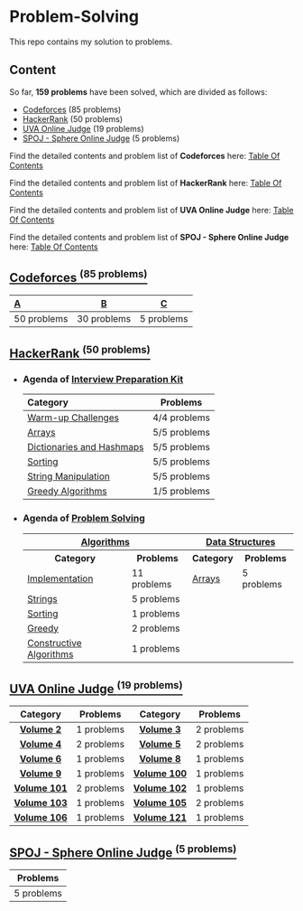 # Problem-Solving

This repo contains my solution to problems.

## Content

So far, **159 problems** have been solved, which are divided as follows:
- [Codeforces](#Codeforces) (85 problems)
- [HackerRank](#HackerRank) (50 problems)
- [UVA Online Judge](#UVA) (19 problems)
- [SPOJ - Sphere Online Judge](#SPOJ) (5 problems)

Find the detailed contents and problem list of **Codeforces** here: [Table Of Contents](https://github.com/youssef7ussien/ProblemSolving/tree/master/Codeforces/README.md) <br>

Find the detailed contents and problem list of **HackerRank** here: [Table Of Contents](https://github.com/youssef7ussien/ProblemSolving/tree/master/HackerRank/README.md)<br>

Find the detailed contents and problem list of **UVA Online Judge** here: [Table Of Contents](https://github.com/youssef7ussien/ProblemSolving/tree/master/UVA%20Online%20Judge/README.md)<br>

Find the detailed contents and problem list of **SPOJ - Sphere Online Judge** here: [Table Of Contents](https://github.com/youssef7ussien/ProblemSolving/tree/master/SPOJ%20-%20Sphere%20Online%20Judge/README.md)

## [Codeforces <sup>(85 problems)</sup>](https://github.com/youssef7ussien/ProblemSolving/tree/master/Codeforces) <a name="Codeforces"></a>

| [A](https://github.com/youssef7ussien/ProblemSolving/tree/master/Codeforces/A) | [B](https://github.com/youssef7ussien/ProblemSolving/tree/master/Codeforces/B) | [C](https://github.com/youssef7ussien/ProblemSolving/tree/master/Codeforces/C) |
| :-------- | :---------: | :---------: |
| 50 problems | 30 problems | 5 problems |

## [HackerRank <sup>(50 problems)</sup>](https://github.com/youssef7ussien/ProblemSolving/tree/master/HackerRank) <a name="HackerRank"></a>

- ### Agenda of [Interview Preparation Kit](https://www.hackerrank.com/interview/interview-preparation-kit)

  | Category | Problems |
  | :------- |:--------:|
  | [Warm-up Challenges](https://github.com/youssef7ussien/ProblemSolving/tree/master/HackerRank/Interview%20Preparation%20Kit/Warm-up%20Challenges) | 4/4 problems |
  | [Arrays](https://github.com/youssef7ussien/ProblemSolving/tree/master/HackerRank/Interview%20Preparation%20Kit/Arrays) | 5/5 problems |
  | [Dictionaries and Hashmaps](https://github.com/youssef7ussien/ProblemSolving/tree/master/HackerRank/Interview%20Preparation%20Kit/Dictionaries%20and%20Hashmaps) | 5/5 problems |
  | [Sorting](https://github.com/youssef7ussien/ProblemSolving/tree/master/HackerRank/Interview%20Preparation%20Kit/Sorting) | 5/5 problems |
  | [String Manipulation](https://github.com/youssef7ussien/ProblemSolving/tree/master/HackerRank/Interview%20Preparation%20Kit/String%20Manipulation) | 5/5 problems |
  | [Greedy Algorithms](https://github.com/youssef7ussien/ProblemSolving/tree/master/HackerRank/Interview%20Preparation%20Kit/Greedy%20Algorithms) | 1/5 problems |

- ### Agenda of [Problem Solving](https://github.com/youssef7ussien/ProblemSolving/tree/master/HackerRank/Problem%20Solving)

  <table>
    <tr>
      <th colspan="2"><a href="https://www.hackerrank.com/domains/algorithms">Algorithms</a></th>
      <th colspan="2"><a href="https://www.hackerrank.com/domains/data-structures">Data Structures</a></th>
    </tr>
    <tr>
      <th>Category</th>
      <th>Problems</th>
      <th>Category</th>
      <th>Problems</th>
    </tr>
    <tr>
      <td><a href="https://github.com/youssef7ussien/ProblemSolving/tree/master/HackerRank/Problem%20Solving/Algorithms/Implementation">Implementation</a></td>
      <td>11 problems</td>
      <td><a href="https://github.com/youssef7ussien/ProblemSolving/tree/master/HackerRank/Problem%20Solving/Data%20Structures/Arrays">Arrays</a></td>
      <td>5 problems</td>
    </tr>
    <tr>
      <td><a href="https://github.com/youssef7ussien/ProblemSolving/tree/master/HackerRank/Problem%20Solving/Algorithms/Strings">Strings</a></td>
      <td>5 problems</td>
      <td></td>
      <td></td>
    </tr>
    <tr>
      <td><a href="https://github.com/youssef7ussien/ProblemSolving/tree/master/HackerRank/Problem%20Solving/Algorithms/Sorting">Sorting</a></td>
      <td>1 problems</td>
      <td></td>
      <td></td>
    </tr>
    <tr>
      <td><a href="https://github.com/youssef7ussien/ProblemSolving/tree/master/HackerRank/Problem%20Solving/Algorithms/Greedy">Greedy</a></td>
      <td>2 problems</td>
      <td></td>
      <td></td>
    </tr>
    <tr>
      <td><a href="https://github.com/youssef7ussien/ProblemSolving/tree/master/HackerRank/Problem%20Solving/Algorithms/Constructive%20Constructive">Constructive Algorithms</a></td>
      <td>1 problems</td>
      <td></td>
      <td></td>
    </tr>
  </table>

## [UVA Online Judge <sup>(19 problems)</sup>](https://github.com/youssef7ussien/ProblemSolving/tree/master/UVA%20Online%20Judge) <a name="UVA"></a>

| Category | Problems | Category | Problems |
| :------: | :------: | :------: | :------: |
| [**Volume 2**](https://github.com/youssef7ussien/ProblemSolving/tree/master/UVA%20Online%20Judge/Volume%202) | 1 problems | [**Volume 3**](https://github.com/youssef7ussien/ProblemSolving/tree/master/UVA%20Online%20Judge/Volume%203) | 2 problems |
| [**Volume 4**](https://github.com/youssef7ussien/ProblemSolving/tree/master/UVA%20Online%20Judge/Volume%204) | 2 problems | [**Volume 5**](https://github.com/youssef7ussien/ProblemSolving/tree/master/UVA%20Online%20Judge/Volume%205)| 2 problems | 
| [**Volume 6**](https://github.com/youssef7ussien/ProblemSolving/tree/master/UVA%20Online%20Judge/Volume%206)| 1 problems | [**Volume 8**](https://github.com/youssef7ussien/ProblemSolving/tree/master/UVA%20Online%20Judge/Volume%208)| 1 problems |
| [**Volume 9**](https://github.com/youssef7ussien/ProblemSolving/tree/master/UVA%20Online%20Judge/Volume%209)| 1 problems | [**Volume 100**](https://github.com/youssef7ussien/ProblemSolving/tree/master/UVA%20Online%20Judge/Volume%20100) | 1 problems |
| [**Volume 101**](https://github.com/youssef7ussien/ProblemSolving/tree/master/UVA%20Online%20Judge/Volume%20101) | 2 problems | [**Volume 102**](https://github.com/youssef7ussien/ProblemSolving/tree/master/UVA%20Online%20Judge/Volume%20102) | 1 problems | 
| [**Volume 103**](https://github.com/youssef7ussien/ProblemSolving/tree/master/UVA%20Online%20Judge/Volume%20103) | 1 problems | [**Volume 105**](https://github.com/youssef7ussien/ProblemSolving/tree/master/UVA%20Online%20Judge/Volume%20105) | 2 problems |
| [**Volume 106**](https://github.com/youssef7ussien/ProblemSolving/tree/master/UVA%20Online%20Judge/Volume%20106) | 1 problems | [**Volume 121**](https://github.com/youssef7ussien/ProblemSolving/tree/master/UVA%20Online%20Judge/Volume%20121) | 1 problems |

## [SPOJ - Sphere Online Judge <sup>(5 problems)</sup>](https://github.com/youssef7ussien/ProblemSolving/tree/master/SPOJ%20-%20Sphere%20Online%20Judge) <a name="SPOJ"></a>

| Problems |
|:------------:|
| 5 problems |
